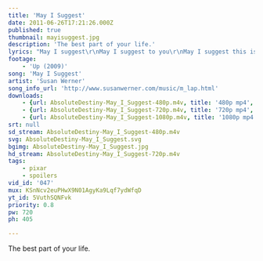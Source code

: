 ```yaml
---
title: 'May I Suggest'
date: 2011-06-26T17:21:26.000Z
published: true
thumbnail: mayisuggest.jpg
description: 'The best part of your life.'
lyrics: "May I suggest\r\nMay I suggest to you\r\nMay I suggest this is the best part of your life\r\nMay I suggest\r\nThis time is blessed for you\r\nThis time is blessed and shining almost blinding bright\r\nJust turn your head\r\nAnd you'll begin to see\r\nThe thousand reasons that were just beyond your sight\r\nThe reasons why\r\nWhy I suggest to you\r\nWhy I suggest this is the best part of your life\r\n\r\nThere is a world\r\nThat's been addressed to you\r\nAddressed to you, intended only for your eyes\r\nA secret world\r\nLike a treasure chest to you\r\nOf private scenes and brilliant dreams that mesmerise\r\nA tender lover's smile\r\nA tiny baby's hands\r\nThe million stars that fill the turning sky at night\r\nOh I suggest\r\nOh I suggest to you\r\nOh I suggest this is the best part of your life\r\n\r\nThere is a hope\r\nThat's been expressed in you\r\nThe hope of seven generations, maybe more\r\nAnd this is the faith\r\nThat they invest in you\r\nIt's that you'll do one better than was done before\r\nInside you know\r\nInside you understand\r\nInside you know what's yours to finally set right\r\nAnd I suggest\r\nAnd I suggest to you\r\nAnd I suggest this is the best part of your life\r\n\r\nThis is a song\r\nComes from the west to you\r\nComes from the west, comes from the slowly setting sun\r\nWith a request\r\nWith a request of you\r\nTo see how very short the endless days will run\r\nAnd when they're gone\r\nAnd when the dark descends\r\nOh we'd give anything for one more hour of light\r\n\r\nAnd I suggest this is the best part of your life"
footage:
    - 'Up (2009)'
song: 'May I Suggest'
artist: 'Susan Werner'
song_info_url: 'http://www.susanwerner.com/music/m_lap.html'
downloads:
    - {url: AbsoluteDestiny-May_I_Suggest-480p.m4v, title: '480p mp4', width: 848, height: 480, mimetype: video/mp4}
    - {url: AbsoluteDestiny-May_I_Suggest-720p.m4v, title: '720p mp4', width: 1280, height: 720, mimetype: video/mp4}
    - {url: AbsoluteDestiny-May_I_Suggest-1080p.m4v, title: '1080p mp4', width: 1280, height: 720, mimetype: video/mp4}
srt: null
sd_stream: AbsoluteDestiny-May_I_Suggest-480p.m4v
svg: AbsoluteDestiny-May_I_Suggest.svg
bgimg: AbsoluteDestiny-May_I_Suggest.jpg
hd_stream: AbsoluteDestiny-May_I_Suggest-720p.m4v
tags:
    - pixar
    - spoilers
vid_id: '047'
mux: KSnNcv2euPHwX9N01AgyKa9Lqf7ydWfqD
yt_id: 5VuthSQNFvk
priority: 0.8
pw: 720
ph: 405

---
```

The best part of your life.